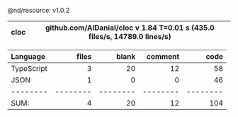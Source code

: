 @nd/resource: v1.0.2

cloc|github.com/AlDanial/cloc v 1.84  T=0.01 s (435.0 files/s, 14789.0 lines/s)
--- | ---

Language|files|blank|comment|code
:-------|-------:|-------:|-------:|-------:
TypeScript|3|20|12|58
JSON|1|0|0|46
--------|--------|--------|--------|--------
SUM:|4|20|12|104
